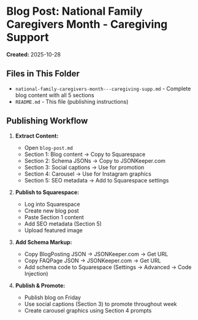 # Blog Post: National Family Caregivers Month - Caregiving Support

**Created:** 2025-10-28

## Files in This Folder

- `national-family-caregivers-month---caregiving-supp.md` - Complete blog content with all 5 sections
- `README.md` - This file (publishing instructions)

## Publishing Workflow

1. **Extract Content:**
   - Open `blog-post.md`
   - Section 1: Blog content → Copy to Squarespace
   - Section 2: Schema JSONs → Copy to JSONKeeper.com
   - Section 3: Social captions → Use for promotion
   - Section 4: Carousel → Use for Instagram graphics
   - Section 5: SEO metadata → Add to Squarespace settings

2. **Publish to Squarespace:**
   - Log into Squarespace
   - Create new blog post
   - Paste Section 1 content
   - Add SEO metadata (Section 5)
   - Upload featured image

3. **Add Schema Markup:**
   - Copy BlogPosting JSON → JSONKeeper.com → Get URL
   - Copy FAQPage JSON → JSONKeeper.com → Get URL
   - Add schema code to Squarespace (Settings → Advanced → Code Injection)

4. **Publish & Promote:**
   - Publish blog on Friday
   - Use social captions (Section 3) to promote throughout week
   - Create carousel graphics using Section 4 prompts

